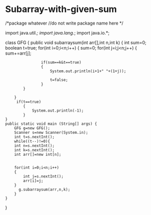 # Subarray-with-given-sum
/*package whatever //do not write package name here */

import java.util.*;
import java.lang.*;
import java.io.*;

class GFG {
    public void subarraysum(int arr[],int n,int k)
    {
        int sum=0;
        boolean t=true;
         for(int i=0;i<n;i++)
        {
            sum=0;
            for(int j=i;j<n;j++)
            {
                sum+=arr[j];
                
                    if(sum==k&t==true)
                    {
                        System.out.println(i+1+" "+(1+j));
                        
                        t=false;
                    } 
            }
           
        }
         if(t==true)
            {
                System.out.println(-1);
            }
    }
	public static void main (String[] args) {
	    GFG g=new GFG();
	    Scanner s=new Scanner(System.in);
	    int t=s.nextInt();
        while((t--)!=0){
	    int n=s.nextInt();
	    int k=s.nextInt();
	    int arr[]=new int[n];
	    
	    
	    for(int i=0;i<n;i++)
	    {
	        int j=s.nextInt();
	        arr[i]=j;
	   	}
	   	  g.subarraysum(arr,n,k);
	    }
	}
}
